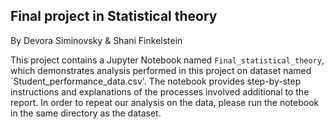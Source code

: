 ## Final project in Statistical theory
By Devora Siminovsky & Shani Finkelstein

This project contains a Jupyter Notebook named `Final_statistical_theory`, which demonstrates analysis performed in this project on dataset named `Student_performance_data.csv'. The notebook provides step-by-step instructions and explanations of the processes involved additional to the report.
In order to repeat our analysis on the data, please run the notebook in the same directory as the dataset.


